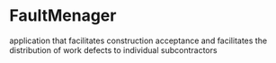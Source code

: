 # FaultMenager
application that facilitates construction acceptance and facilitates the distribution of work defects to individual subcontractors
